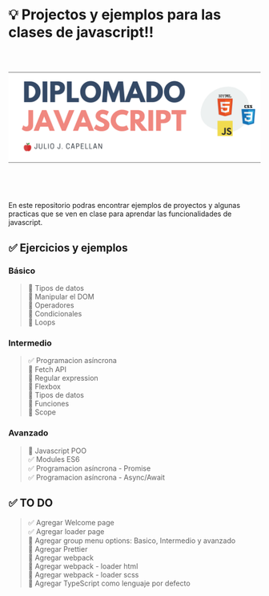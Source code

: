 # 💡 Projectos y ejemplos para las clases de javascript!!
![enter image description here](https://raw.githubusercontent.com/jcapellanvasquez/my-javascript-examples/main/assets/img/banner.png)


En este repositorio podras encontrar ejemplos de proyectos y algunas practicas que se ven en clase para aprendar las funcionalidades de javascript.


## ✅  Ejercicios y ejemplos

### Básico 
>🔲  Tipos de datos\
🔲  Manipular el DOM\
🔲  Operadores\
🔲  Condicionales\
🔲  Loops

### Intermedio
>✅  Programacion asíncrona\
🔲  Fetch API\
🔲  Regular expression\
🔲  Flexbox\
🔲  Tipos de datos\
🔲  Funciones\
🔲  Scope

### Avanzado
>🔲  Javascript POO\
✅   Modules ES6\
✅  Programacion asíncrona - Promise\
✅  Programacion asíncrona - Async/Await

## ✅  TO DO
 
>✅ Agregar Welcome page\
>✅ Agregar loader page\
🔲 Agregar group menu options: Basico, Intermedio y avanzado\
🔲 Agregar Prettier\
🔲 Agregar webpack\
🔲 Agregar webpack - loader html\
🔲 Agregar webpack - loader scss\
🔲 Agregar TypeScript como lenguaje por defecto